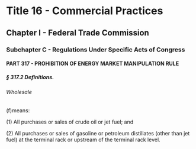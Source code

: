 
# Title 16 - Commercial Practices
## Chapter I - Federal Trade Commission
### Subchapter C - Regulations Under Specific Acts of Congress
#### PART 317 - PROHIBITION OF ENERGY MARKET MANIPULATION RULE
##### § 317.2 Definitions.
###### Wholesale

(f)means:

(1) All purchases or sales of crude oil or jet fuel; and

(2) All purchases or sales of gasoline or petroleum distillates (other than jet fuel) at the terminal rack or upstream of the terminal rack level.
